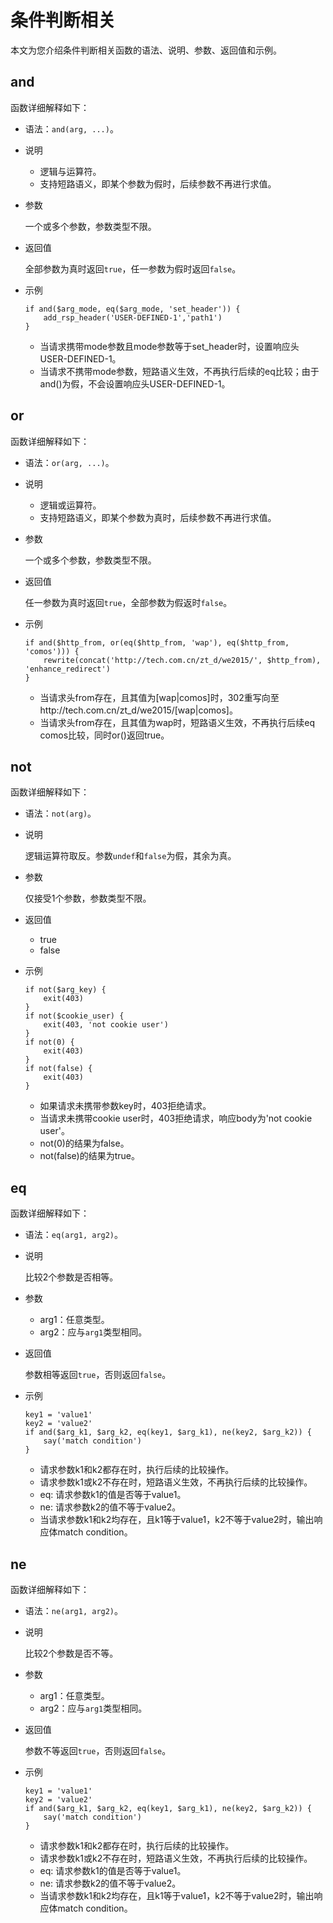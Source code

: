 # 条件判断相关

本文为您介绍条件判断相关函数的语法、说明、参数、返回值和示例。

## and

函数详细解释如下：

-   语法：`and(arg, ...)`。
-   说明
    -   逻辑与运算符。
    -   支持短路语义，即某个参数为假时，后续参数不再进行求值。
-   参数

    一个或多个参数，参数类型不限。

-   返回值

    全部参数为真时返回`true`，任一参数为假时返回`false`。

-   示例

    ```
    if and($arg_mode, eq($arg_mode, 'set_header')) {
        add_rsp_header('USER-DEFINED-1','path1')
    }
    ```

    -   当请求携带mode参数且mode参数等于set\_header时，设置响应头USER-DEFINED-1。
    -   当请求不携带mode参数，短路语义生效，不再执行后续的eq比较；由于and\(\)为假，不会设置响应头USER-DEFINED-1。

## or

函数详细解释如下：

-   语法：`or(arg, ...)`。
-   说明
    -   逻辑或运算符。
    -   支持短路语义，即某个参数为真时，后续参数不再进行求值。
-   参数

    一个或多个参数，参数类型不限。

-   返回值

    任一参数为真时返回`true`，全部参数为假返时`false`。

-   示例

    ```
    if and($http_from, or(eq($http_from, 'wap'), eq($http_from, 'comos'))) {
        rewrite(concat('http://tech.com.cn/zt_d/we2015/', $http_from), 'enhance_redirect')
    }
    ```

    -   当请求头from存在，且其值为\[wap\|comos\]时，302重写向至http://tech.com.cn/zt\_d/we2015/\[wap\|comos\]。
    -   当请求头from存在，且其值为wap时，短路语义生效，不再执行后续eq comos比较，同时or\(\)返回true。

## not

函数详细解释如下：

-   语法：`not(arg)`。
-   说明

    逻辑运算符取反。参数`undef`和`false`为假，其余为真。

-   参数

    仅接受1个参数，参数类型不限。

-   返回值
    -   true
    -   false
-   示例

    ```
    if not($arg_key) {
        exit(403)
    }
    if not($cookie_user) {
        exit(403, 'not cookie user')
    }
    if not(0) {
        exit(403)
    }
    if not(false) {
        exit(403)
    }
    ```

    -   如果请求未携带参数key时，403拒绝请求。
    -   当请求未携带cookie user时，403拒绝请求，响应body为'not cookie user'。
    -   not\(0\)的结果为false。
    -   not\(false\)的结果为true。

## eq

函数详细解释如下：

-   语法：`eq(arg1, arg2)`。
-   说明

    比较2个参数是否相等。

-   参数
    -   arg1：任意类型。
    -   arg2：应与`arg1`类型相同。
-   返回值

    参数相等返回`true`，否则返回`false`。

-   示例

    ```
    key1 = 'value1'
    key2 = 'value2'
    if and($arg_k1, $arg_k2, eq(key1, $arg_k1), ne(key2, $arg_k2)) {
        say('match condition')
    }
    ```

    -   请求参数k1和k2都存在时，执行后续的比较操作。
    -   请求参数k1或k2不存在时，短路语义生效，不再执行后续的比较操作。
    -   eq: 请求参数k1的值是否等于value1。
    -   ne: 请求参数k2的值不等于value2。
    -   当请求参数k1和k2均存在，且k1等于value1，k2不等于value2时，输出响应体match condition。

## ne

函数详细解释如下：

-   语法：`ne(arg1, arg2)`。
-   说明

    比较2个参数是否不等。

-   参数
    -   arg1：任意类型。
    -   arg2：应与`arg1`类型相同。
-   返回值

    参数不等返回`true`，否则返回`false`。

-   示例

    ```
    key1 = 'value1'
    key2 = 'value2'
    if and($arg_k1, $arg_k2, eq(key1, $arg_k1), ne(key2, $arg_k2)) {
        say('match condition')
    }
    ```

    -   请求参数k1和k2都存在时，执行后续的比较操作。
    -   请求参数k1或k2不存在时，短路语义生效，不再执行后续的比较操作。
    -   eq: 请求参数k1的值是否等于value1。
    -   ne: 请求参数k2的值不等于value2。
    -   当请求参数k1和k2均存在，且k1等于value1，k2不等于value2时，输出响应体match condition。

